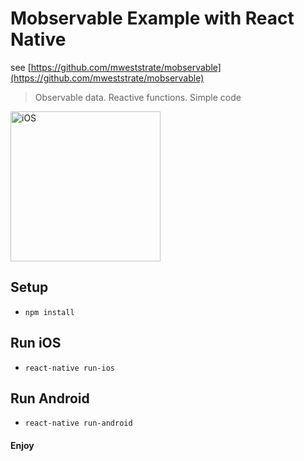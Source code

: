 # Mobservable Example with React Native

see [https://github.com/mweststrate/mobservable](https://github.com/mweststrate/mobservable)
> Observable data. Reactive functions. Simple code


<img src="https://cloud.githubusercontent.com/assets/1282364/13060380/87bf7910-d3f6-11e5-9241-48196fc19d2a.png" 
alt="iOS" width="240"/></a>

## Setup
*  ```npm install```

## Run iOS
*  ```react-native run-ios```

## Run Android
* ```react-native run-android```

#### Enjoy